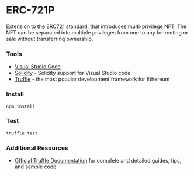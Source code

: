 # ERC-721P
Extension to the ERC721 standard, that introduces multi-privilege NFT. The NFT can be separated into multiple privileges from one to any for renting or sale without transferring ownership.

### Tools
* [Visual Studio Code](https://code.visualstudio.com/)
* [Solidity](https://marketplace.visualstudio.com/items?itemName=JuanBlanco.solidity) - Solidity support for Visual Studio code
* [Truffle](https://truffleframework.com/) - the most popular development framework for Ethereum

### Install
```
npm install
```

### Test
```
truffle test
```

### Additional Resources
* [Official Truffle Documentation](http://truffleframework.com/docs/) for complete and detailed guides, tips, and sample code.
